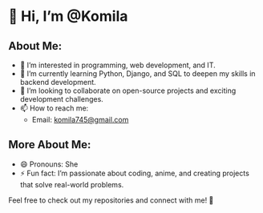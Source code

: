 # 👋 Hi, I’m @Komila

## About Me:
- 👀 I’m interested in programming, web development, and IT.
- 🌱 I’m currently learning Python, Django, and SQL to deepen my skills in backend development.
- 💞️ I’m looking to collaborate on open-source projects and exciting development challenges.
- 📫 How to reach me:  
    - Email: [komila745@gmail.com](mailto:komila745@gmail.com) 
## More About Me:
- 😄 Pronouns: She
- ⚡ Fun fact: I’m passionate about coding, anime, and creating projects that solve real-world problems.

Feel free to check out my repositories and connect with me! 🚀

